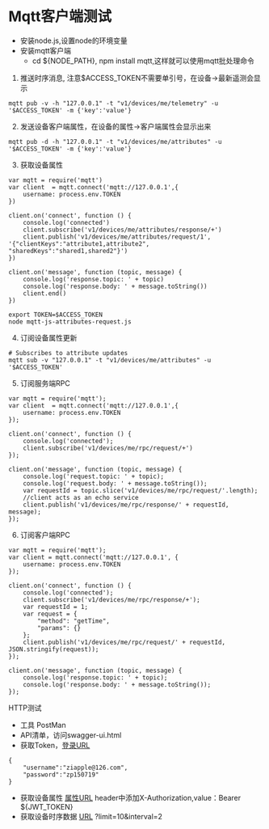 # Mqtt客户端测试
- 安装node.js,设置node的环境变量
- 安装mqtt客户端
  - cd ${NODE_PATH}, npm install mqtt,这样就可以使用mqtt批处理命令
1. 推送时序消息, 注意$ACCESS_TOKEN不需要单引号，在设备->最新遥测会显示
```shell script
mqtt pub -v -h "127.0.0.1" -t "v1/devices/me/telemetry" -u '$ACCESS_TOKEN' -m {'key':'value'}
```
2. 发送设备客户端属性，在设备的属性->客户端属性会显示出来
```shell script
mqtt pub -d -h "127.0.0.1" -t "v1/devices/me/attributes" -u '$ACCESS_TOKEN' -m {'key':'value'}
```
3. 获取设备属性
```jshelllanguage
var mqtt = require('mqtt')
var client  = mqtt.connect('mqtt://127.0.0.1',{
    username: process.env.TOKEN
})

client.on('connect', function () {
    console.log('connected')
    client.subscribe('v1/devices/me/attributes/response/+')
    client.publish('v1/devices/me/attributes/request/1', '{"clientKeys":"attribute1,attribute2", "sharedKeys":"shared1,shared2"}')
})

client.on('message', function (topic, message) {
    console.log('response.topic: ' + topic)
    console.log('response.body: ' + message.toString())
    client.end()
})
```
```shell script
export TOKEN=$ACCESS_TOKEN
node mqtt-js-attributes-request.js
```
4. 订阅设备属性更新
```shell script
# Subscribes to attribute updates
mqtt sub -v "127.0.0.1" -t "v1/devices/me/attributes" -u '$ACCESS_TOKEN'
```
5. 订阅服务端RPC
```jshelllanguage
var mqtt = require('mqtt');
var client  = mqtt.connect('mqtt://127.0.0.1',{
    username: process.env.TOKEN
});

client.on('connect', function () {
    console.log('connected');
    client.subscribe('v1/devices/me/rpc/request/+')
});

client.on('message', function (topic, message) {
    console.log('request.topic: ' + topic);
    console.log('request.body: ' + message.toString());
    var requestId = topic.slice('v1/devices/me/rpc/request/'.length);
    //client acts as an echo service
    client.publish('v1/devices/me/rpc/response/' + requestId, message);
});
```
6. 订阅客户端RPC
```jshelllanguage
var mqtt = require('mqtt');
var client = mqtt.connect('mqtt://127.0.0.1', {
    username: process.env.TOKEN
});

client.on('connect', function () {
    console.log('connected');
    client.subscribe('v1/devices/me/rpc/response/+');
    var requestId = 1;
    var request = {
        "method": "getTime",
        "params": {}
    };
    client.publish('v1/devices/me/rpc/request/' + requestId, JSON.stringify(request));
});

client.on('message', function (topic, message) {
    console.log('response.topic: ' + topic);
    console.log('response.body: ' + message.toString());
});
```

HTTP测试
- 工具 PostMan
- API清单，访问swagger-ui.html
- 获取Token，[登录URL](http://localhost:8080/api/auth/login)
```
{
    "username":"ziapple@126.com",
	"password":"zp150719"
}
```
- 获取设备属性
[属性URL](http://localhost:8080/api/plugins/telemetry/DEVICE/68da06a0-538b-11ea-8aa0-2be100bc01b3/values/attributes)
header中添加X-Authorization,value：Bearer ${JWT_TOKEN}
- 获取设备时序数据
[URL](http://localhost:8080/api/plugins/telemetry/DEVICE/68da06a0-538b-11ea-8aa0-2be100bc01b3/values/timeseries?limit=100&interval=1&startTs=1582128000&entTs=1582128000)
?limit=10&interval=2
